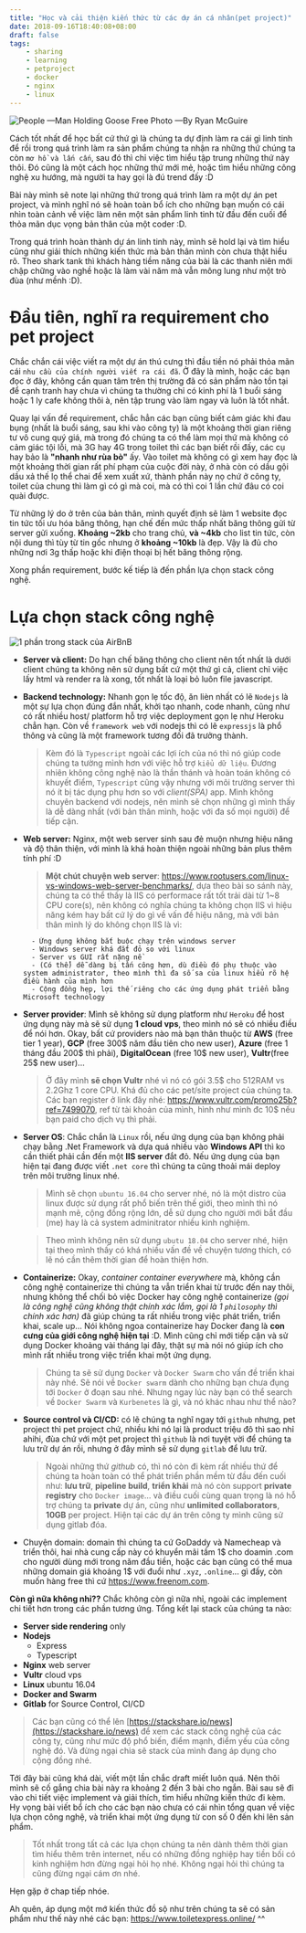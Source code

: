 ```yaml
---
title: "Học và cải thiện kiến thức từ các dự án cá nhân(pet project)"
date: 2018-09-16T18:40:08+08:00
draft: false
tags:
    - sharing
    - learning
    - petproject
    - docker
    - nginx
    - linux
---
```


![People —Man Holding Goose Free Photo —By Ryan McGuire](https://gratisography.com/thumbnails/gratisography-427-thumbnail.jpg)

Cách tốt nhất để học bất cứ thứ gì là chúng ta dự định làm ra cái gì linh tinh để rồi trong quá trình làm ra sản phẩm chúng ta nhận ra những thứ chúng ta còn `mơ hồ và lấn cấn`, sau đó thì chỉ việc tìm hiểu tập trung những thứ này thôi. Đó cũng là một cách học những thứ mới mẻ, hoặc tìm hiểu những công nghệ xu hướng, mà người ta hay gọi là đú trend đấy :D

Bài này mình sẽ note lại những thứ trong quá trình làm ra một dự án pet project, và mình nghĩ nó sẽ hoàn toàn bổ ích cho những bạn muốn có cái nhìn toàn cảnh về việc làm nên một sản phẩm linh tinh từ đầu đến cuối để thỏa mãn dục vọng bản thân của một coder :D.

Trong quá trình hoàn thành dự án linh tinh này, mình sẽ hold lại và tìm hiểu cũng như giải thích những kiến thức mà bản thân mình còn chưa thật hiểu rõ. Theo shark tank thì khách hàng tiềm năng của bài là các thanh niên mới chập chững vào nghề hoặc là làm vài năm mà vẫn mông lung như một trò đùa (như mềnh :D).

# Đầu tiên, nghĩ ra requirement cho pet project
Chắc chắn cái việc viết ra một dự án thú cưng thì đầu tiền nó phải thỏa mãn cái `nhu cầu của chính người viết ra cái đã`. Ở đây là mình, hoặc các bạn đọc ở đây, không cần quan tâm trên thị trường đã có sản phẩm nào tồn tại để cạnh tranh hay chưa vì chúng ta thường chỉ có kinh phí là 1 buổi sáng hoặc 1 ly cafe không thôi à, nên tập trung vào làm ngay và luôn là tốt nhắt.

Quay lại vấn đề requirement, chắc hẳn các bạn cũng biết cảm giác khi đau bụng (nhất là buổi sáng, sau khi vào công ty) là một khoảng thời gian riêng tư vô cung quý giá, mà trong đó chúng ta có thể làm mọi thứ mà không có cảm giác tội lỗi, mà 3G hay 4G trong toilet thì các bạn biết rồi đấy, các cụ hay bảo là **"nhanh như rùa bò"** ấy. Vào toilet mà không có gì xem hay đọc là một khoảng thời gian rất phí phạm của cuộc đời này, ở nhà còn có dầu gội dầu xả thế lọ thể chai để xem xuất xứ, thành phần này nọ chứ ở công ty, toilet của chung thì làm gì có gì mà coi, mà có thì coi 1 lần chứ đâu có coi quài được.

Từ những lý do ở trên của bản thân, mình quyết định sẽ làm 1 website đọc tin tức tối ưu hóa băng thông, hạn chế đến mức thấp nhất băng thông gửi từ server gửi xuống. **Khoảng ~2kb** cho trang chủ, **và ~4kb** cho list tin tức, còn nội dung thì tùy từ tin gốc nhưng ở **khoảng ~10kb** là đẹp. Vậy là đủ cho những nơi 3g thấp hoặc khi điện thoại bị hết băng thông rộng. 

Xong phần requirement, bước kế tiếp là đến phần lựa chọn stack công nghệ.

# Lựa chọn stack công nghệ
![1 phần trong stack của AirBnB](https://i.imgur.com/ZuPIua9.png)

- **Server và client:**
Do hạn chế băng thông cho client nên tốt nhất là dưới client chúng ta không nên sử dụng bất cứ một thứ gì cả, client chỉ việc lấy html và render ra là xong, tốt nhất là loại bỏ luôn file javascript. 

- **Backend technology:** Nhanh gọn lẹ tốc độ, ăn lièn nhất có lẽ `Nodejs` là một sự lựa chọn đúng đắn nhất, khởi tạo nhanh, code nhanh, cũng như có rất nhiều host/ platform hỗ trợ việc deployment gọn lẹ như Heroku chẳn hạn. Còn về `framework web` với nodejs thì có lẽ `expressjs` là phổ thông và cũng là một framework tương đối đã trưởng thành.

    > Kèm đó là `Typescript` ngoài các lợi ích của nó thì nó giúp code chúng ta tường mình hơn với việc hỗ trợ `kiểu dữ liệu`. Đương nhiên không công nghệ nào là thần thánh và hoàn toán không có khuyết điểm, `Typescript` cũng vậy nhưng với môi trường server thì nó ít bị tác dụng phụ hơn so với *client(SPA)* app. Mình không chuyên backend với nodejs, nên mình sẽ chọn những gì mình thấy là dễ dàng nhất (với bản thân mình, hoặc với đa số mọi người) để tiếp cận.

- **Web server:** Nginx, một web server sinh sau đẻ muộn nhưng hiệu năng và độ thân thiện, với mình là khá hoàn thiện ngoài những bản plus thêm tính phí :D

    > **Một chút chuyện web server**: https://www.rootusers.com/linux-vs-windows-web-server-benchmarks/, dựa theo bài so sánh này, chúng ta có thể thấy là IIS có performace rất tốt trải dài từ 1~8 CPU core(s), nên không có nghĩa chúng ta không chọn IIS vì hiệu năng kém hay bất cứ lý do gì về vấn đề hiệu năng, mà với bản thân mình lý do không chọn IIS là vì:

        - Ứng dụng không bắt buộc chạy trên windows server
        - Windows server khá đắt đỏ so với linux
        - Server vs GUI rất nặng nề
        - (Có thể) dễ dàng bị tấn công hơn, dù điều đó phụ thuộc vào system administrator, theo mình thì đa số sa của linux hiểu rõ hệ điều hành của mình hơn
        - Cộng đồng hẹp, lợi thế riêng cho các ứng dụng phát triển bằng Microsoft technology

- **Server provider**: Mình sẽ không sử dụng platform như `Heroku` để host ứng dụng này mà sẽ sử dụng **1 cloud vps**, theo mình nó sẽ có nhiều điều để nói hơn. Okay, bất cứ providers nào mà bạn thân thuộc từ **AWS** (free tier 1 year), **GCP** (free 300$ năm đầu tiên cho new user), **Azure** (free 1 tháng đầu 200$ thì phải), **DigitalOcean** (free 10$ new user), **Vultr**(free 25$ new user)... 

    > Ở đây mình **sẽ chọn Vultr** nhé vì nó có gói 3.5$ cho 512RAM vs 2.2Ghz 1 core CPU. Khá đủ cho các pet/site project của chúng ta. Các bạn register ở link đây nhé: https://www.vultr.com/promo25b?ref=7499070, ref từ tài khoản của mình, hình như mình đc 10$ nếu bạn paid cho dịch vụ thì phải.

- **Server OS**: Chắc chắn là `Linux` rồi, nếu ứng dụng của bạn không phải chạy bằng .Net Framework và dựa quá nhiều vào **Windows API** thì ko cần thiết phải cần đến một **IIS server** đắt đỏ. Nếu ứng dụng của bạn hiện tại đang được viết `.net core` thì chúng ta cũng thoải mái deploy trên môi trường linux nhé.

    > Mình sẽ chọn `ubuntu 16.04` cho server nhé, nó là một distro của linux được sử dụng rất phổ biến trên thế giới, theo mình thì nó mạnh mẽ, cộng đồng rộng lớn, dễ sử dụng cho người mới bắt đầu (me) hay là cả system adminitrator nhiều kinh nghiệm.

    > Theo mình không nên sử dụng `ubutu 18.04` cho server nhé, hiện tại theo mình thấy có khá nhiều vấn đề về chuyện tương thích, có lẽ nó cần thêm thời gian để hoàn thiện hơn.

- **Containerize:** Okay, *container container everywhere* mà, không cần công nghệ containerize thì chúng ta vẫn triển khai từ trước đến nay thôi, nhưng không thể chối bỏ việc Docker hay công nghệ containerize *(gọi là công nghệ cũng không thật chính xác lắm, gọi là 1 `philosophy` thì chính xác hơn)* đã giúp chúng ta rất nhiều trong việc phát triển, triển khai, scale up... Nói không ngoa containerize hay Docker đang là **con cưng của giới công nghệ hiện tại** :D. Mình cũng chỉ mới tiếp cận và sử dụng Docker khoảng vài tháng lại đây, thật sự mà nói nó giúp ích cho mình rất nhiều trong việc triển khai một ứng dụng.

    > Chúng ta sẽ sử dụng `Docker` và `Docker Swarm` cho vấn đề triển khai này nhé. Sẽ nói về `Docker swarm` dành cho những bạn chưa đụng tới `Docker` ở đoạn sau nhé. Nhưng ngay lúc này bạn có thể search về `Docker Swarm` và `Kurbenetes` là gì, và nó khác nhau như thể nào?

- **Source control và CI/CD:** có lẽ chúng ta nghĩ ngay tới `github` nhưng, pet project thì pet project chứ, nhiều khi nó lại là product triệu đô thì sao nhỉ ahihi, đùa chứ với một pet project thì `github` là nơi tuyệt vời để chúng ta lưu trữ dự án rồi, nhưng ở đây mình sẽ sử dụng `gitlab` để lưu trữ.
    
    > Ngoài những thứ *github* có, thì nó còn đi kèm rất nhiều thứ để chúng ta hoàn toàn có thể phát triển phần mềm từ đầu đến cuối như: **lưu trữ**, **pipeline build**, **triển khải** mà nó còn support **private registry** cho `Docker image`... và điều cuối cùng quan trọng là nó hỗ trợ chúng ta **private** dự án, cũng như **unlimited collaborators**, **10GB** per project. Hiện tại các dự án trên công ty mình cũng sử dụng gitlab đóa.   

- Chuyện domain: domain thì chúng ta cứ GoDaddy và Namecheap và triển thôi, hai nhà cung cấp này có khuyển mãi tầm 1$ cho doamin .com cho người dùng mới trong năm đầu tiền, hoặc các bạn cũng có thể mua những domain giá khoảng 1$ với đuổi như `.xyz`, `.online`... gì đấy, còn muốn hàng free thì cứ https://www.freenom.com.

**Còn gì nữa không nhỉ??** Chắc không còn gì nữa nhỉ, ngoài các implement chi tiết hơn trong các phần tương ứng. Tổng kết lại stack của chúng ta nào:

- **Server side rendering** only
- **Nodejs**
    - Express
    - Typescript
- **Nginx** web server
- **Vultr** cloud vps
- **Linux** ubuntu 16.04
- **Docker and Swarm**
- **Gitlab** for Source Control, CI/CD

> Các bạn cũng có thể lên [https://stackshare.io/news](https://stackshare.io/news) để xem các stack công nghệ của các công ty, cũng như mức độ phổ biến, điểm mạnh, điểm yếu của công nghệ đó. Và đừng ngại chia sẽ stack của mình đang áp dụng cho cộng đồng nhé.

Tới đây bài cũng khá dài, viết một lần chắc draft miết luôn quá. Nên thôi mình sẽ cố gắng chia bài này ra khoảng 2 đến 3 bài cho ngắn. Bài sau sẽ đi vào chi tiết việc implement và giải thích, tìm hiểu những kiến thức đi kèm. Hy vọng bài viết bổ ích cho các bạn nào chưa có cái nhìn tổng quan về việc lựa chọn công nghệ, và triển khai một ứng dụng từ con số 0 đến khi lên sản phẩm. 

> Tốt nhất trong tất cả các lựa chọn chúng ta nên dành thêm thời gian tìm hiểu thêm trên internet, nếu có những đồng nghiệp hay tiền bối có kinh nghiệm hơn đừng ngại hỏi họ nhé. Không ngại hỏi thì chúng ta cũng đừng ngại cám ơn nhé.

Hẹn gặp ở chap tiếp nhóe.

Ah quên, áp dụng một mớ kiến thức đồ sộ như trên chúng ta sẽ có sản phẩm như thế này nhé các bạn:
https://www.toiletexpress.online/ ^^
